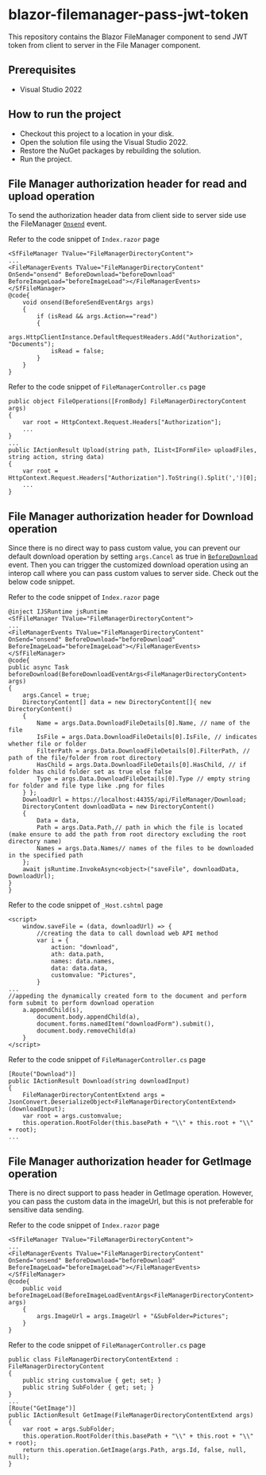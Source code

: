 # blazor-filemanager-pass-jwt-token

This repository contains the Blazor FileManager component to send JWT token from client to server in the File Manager component.

## Prerequisites

* Visual Studio 2022

## How to run the project

* Checkout this project to a location in your disk.
* Open the solution file using the Visual Studio 2022.
* Restore the NuGet packages by rebuilding the solution.
* Run the project.

## File Manager authorization header for read and upload operation

To send the authorization header data from client side to server side use the FileManager [`Onsend`](https://help.syncfusion.com/cr/blazor/Syncfusion.Blazor.FileManager.FileManagerEvents-1.html?_ga=2.138704048.2095323515.1658726624-1114855823.1658293399#Syncfusion_Blazor_FileManager_FileManagerEvents_1_OnSend) event. 

Refer to the code snippet of `Index.razor` page

```
<SfFileManager TValue="FileManagerDirectoryContent">
...
<FileManagerEvents TValue="FileManagerDirectoryContent" OnSend="onsend" BeforeDownload="beforeDownload" BeforeImageLoad="beforeImageLoad"></FileManagerEvents>
</SfFileManager>
@code{
    void onsend(BeforeSendEventArgs args)
    {
        if (isRead && args.Action=="read")
        {
            args.HttpClientInstance.DefaultRequestHeaders.Add("Authorization", "Documents");
            isRead = false;
        }
    }
}
```

Refer to the code snippet of `FileManagerController.cs` page

```
public object FileOperations([FromBody] FileManagerDirectoryContent args)
{
    var root = HttpContext.Request.Headers["Authorization"];
    ...
}
...
public IActionResult Upload(string path, IList<IFormFile> uploadFiles, string action, string data)
{
    var root = HttpContext.Request.Headers["Authorization"].ToString().Split(',')[0];
    ...
}
```

## File Manager authorization header for Download operation

Since there is no direct way to pass custom value, you can prevent our default download operation by setting `args.Cancel` as true in [`BeforeDownload`](https://help.syncfusion.com/cr/blazor/Syncfusion.Blazor.FileManager.FileManagerEvents-1.html#Syncfusion_Blazor_FileManager_FileManagerEvents_1_BeforeDownload)
event. Then you can trigger the customized download operation using an interop call where you can pass custom values to server side. Check out the below code snippet.

Refer to the code snippet of `Index.razor` page

```
@inject IJSRuntime jsRuntime
<SfFileManager TValue="FileManagerDirectoryContent">
...
<FileManagerEvents TValue="FileManagerDirectoryContent" OnSend="onsend" BeforeDownload="beforeDownload" BeforeImageLoad="beforeImageLoad"></FileManagerEvents>
</SfFileManager>
@code{
public async Task beforeDownload(BeforeDownloadEventArgs<FileManagerDirectoryContent> args)
{
    args.Cancel = true;
    DirectoryContent[] data = new DirectoryContent[]{ new DirectoryContent()
    {
        Name = args.Data.DownloadFileDetails[0].Name, // name of the file
        IsFile = args.Data.DownloadFileDetails[0].IsFile, // indicates whether file or folder
        FilterPath = args.Data.DownloadFileDetails[0].FilterPath, // path of the file/folder from root directory
        HasChild = args.Data.DownloadFileDetails[0].HasChild, // if folder has child folder set as true else false
        Type = args.Data.DownloadFileDetails[0].Type // empty string for folder and file type like .png for files 
    } };
    DownloadUrl = https://localhost:44355/api/FileManager/Download;
    DirectoryContent downloadData = new DirectoryContent()
    {
        Data = data,
        Path = args.Data.Path,// path in which the file is located (make ensure to add the path from root directory excluding the root directory name)
        Names = args.Data.Names// names of the files to be downloaded in the specified path
    }; 
    await jsRuntime.InvokeAsync<object>("saveFile", downloadData, DownloadUrl);
}
}
```

Refer to the code snippet of `_Host.cshtml` page

```
<script>  
    window.saveFile = (data, downloadUrl) => {  
        //creating the data to call download web API method 
        var i = {
            action: "download", 
            ath: data.path,  
            names: data.names, 
            data: data.data, 
            customvalue: "Pictures",  
        }   
... 
//appeding the dynamically created form to the document and perform form submit to perform download operation   
    a.appendChild(s),  
        document.body.appendChild(a),
        document.forms.namedItem("downloadForm").submit(), 
        document.body.removeChild(a) 
    } 
</script>
```

Refer to the code snippet of `FileManagerController.cs` page

```
[Route("Download")]   
public IActionResult Download(string downloadInput)   
{   
    FileManagerDirectoryContentExtend args = JsonConvert.DeserializeObject<FileManagerDirectoryContentExtend>(downloadInput);   
    var root = args.customvalue;   
    this.operation.RootFolder(this.basePath + "\\" + this.root + "\\" + root);
...
```

## File Manager authorization header for GetImage operation

There is no direct support to pass header in GetImage operation. However, you can pass the custom data in the imageUrl, but this is not preferable for sensitive data sending.

Refer to the code snippet of `Index.razor` page

```
<SfFileManager TValue="FileManagerDirectoryContent">
...
<FileManagerEvents TValue="FileManagerDirectoryContent" OnSend="onsend" BeforeDownload="beforeDownload" BeforeImageLoad="beforeImageLoad"></FileManagerEvents>
</SfFileManager>
@code{
    public void beforeImageLoad(BeforeImageLoadEventArgs<FileManagerDirectoryContent> args)
    {
        args.ImageUrl = args.ImageUrl + "&SubFolder=Pictures";
    }
}
```

Refer to the code snippet of `FileManagerController.cs` page

```
public class FileManagerDirectoryContentExtend : FileManagerDirectoryContent    
{    
    public string customvalue { get; set; }    
    public string SubFolder { get; set; }
}    
...
[Route("GetImage")]
public IActionResult GetImage(FileManagerDirectoryContentExtend args)
{
    var root = args.SubFolder;
    this.operation.RootFolder(this.basePath + "\\" + this.root + "\\" + root);
    return this.operation.GetImage(args.Path, args.Id, false, null, null);
}
```